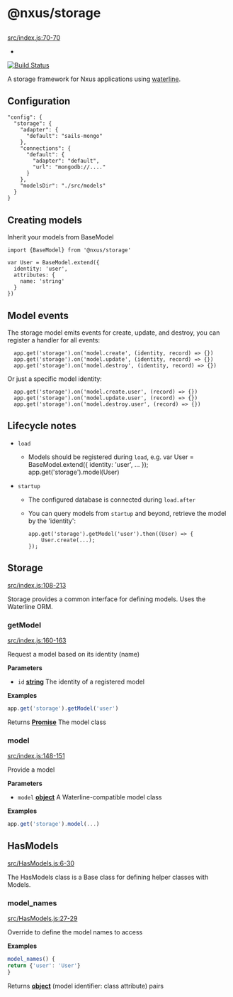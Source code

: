 # @nxus/storage

## 

[src/index.js:70-70](https://github.com/nxus/storage/blob/69dac53c6860a6c837a2ce0b14394088c5774550/src/index.js#L70-L70 "Source code on GitHub")

-   

[![Build Status](https://travis-ci.org/nxus/storage.svg?branch=master)](https://travis-ci.org/nxus/storage)

A storage framework for Nxus applications using [waterline](https://github.com/balderdashy/waterline).

## Configuration

    "config": {
      "storage": {
        "adapter": {
          "default": "sails-mongo"
        },
        "connections": {
          "default": {
            "adapter": "default",
            "url": "mongodb://...."
          }
        },
        "modelsDir": "./src/models"
      }
    }

## Creating models

Inherit your models from BaseModel

    import {BaseModel} from '@nxus/storage'

    var User = BaseModel.extend({
      identity: 'user',
      attributes: {
        name: 'string'
      }
    })

## Model events

The storage model emits events for create, update, and destroy, you can register a handler for all events:

      app.get('storage').on('model.create', (identity, record) => {})
      app.get('storage').on('model.update', (identity, record) => {})
      app.get('storage').on('model.destroy', (identity, record) => {})

Or just a specific model identity:

      app.get('storage').on('model.create.user', (record) => {})
      app.get('storage').on('model.update.user', (record) => {})
      app.get('storage').on('model.destroy.user', (record) => {})

## Lifecycle notes

-   `load`
    -   Models should be registered during `load`, e.g.
            var User = BaseModel.extend({
              identity: 'user',
              ...
            });
            app.get('storage').model(User)
-   `startup`

    -   The configured database is connected during `load.after`
    -   You can query models from `startup` and beyond, retrieve the model by the 'identity':

            app.get('storage').getModel('user').then((User) => {
                User.create(...);
            });

## Storage

[src/index.js:108-213](https://github.com/nxus/storage/blob/69dac53c6860a6c837a2ce0b14394088c5774550/src/index.js#L108-L213 "Source code on GitHub")

Storage provides a common interface for defining models.  Uses the Waterline ORM.

### getModel

[src/index.js:160-163](https://github.com/nxus/storage/blob/69dac53c6860a6c837a2ce0b14394088c5774550/src/index.js#L160-L163 "Source code on GitHub")

Request a model based on its identity (name)

**Parameters**

-   `id` **[string](https://developer.mozilla.org/en-US/docs/Web/JavaScript/Reference/Global_Objects/String)** The identity of a registered model

**Examples**

```javascript
app.get('storage').getModel('user')
```

Returns **[Promise](https://developer.mozilla.org/en-US/docs/Web/JavaScript/Reference/Global_Objects/Promise)** The model class

### model

[src/index.js:148-151](https://github.com/nxus/storage/blob/69dac53c6860a6c837a2ce0b14394088c5774550/src/index.js#L148-L151 "Source code on GitHub")

Provide a model

**Parameters**

-   `model` **[object](https://developer.mozilla.org/en-US/docs/Web/JavaScript/Reference/Global_Objects/Object)** A Waterline-compatible model class

**Examples**

```javascript
app.get('storage').model(...)
```

## HasModels

[src/HasModels.js:6-30](https://github.com/nxus/storage/blob/69dac53c6860a6c837a2ce0b14394088c5774550/src/HasModels.js#L6-L30 "Source code on GitHub")

The HasModels class is a Base class for defining helper classes with Models.

### model\_names

[src/HasModels.js:27-29](https://github.com/nxus/storage/blob/69dac53c6860a6c837a2ce0b14394088c5774550/src/HasModels.js#L27-L29 "Source code on GitHub")

Override to define the model names to access

**Examples**

```javascript
model_names() { 
return {'user': 'User'}
}
```

Returns **[object](https://developer.mozilla.org/en-US/docs/Web/JavaScript/Reference/Global_Objects/Object)** (model identifier: class attribute) pairs
